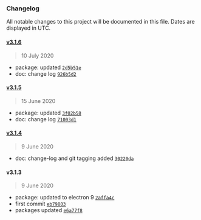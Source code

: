 ### Changelog

All notable changes to this project will be documented in this file. Dates are displayed in UTC.

#### [v3.1.6](https://github.com/saostad/Electron-React-Typescript/compare/v3.1.5...v3.1.6)

> 10 July 2020

- package: updated [`2d5b51e`](https://github.com/saostad/Electron-React-Typescript/commit/2d5b51e379fd36db58275b3e8f4737f147011f63)
- doc: change log [`926b5d2`](https://github.com/saostad/Electron-React-Typescript/commit/926b5d2cb977b64b0b057ae8c56fee6df804654e)

#### [v3.1.5](https://github.com/saostad/Electron-React-Typescript/compare/v3.1.4...v3.1.5)

> 15 June 2020

- package: updated [`3f02b58`](https://github.com/saostad/Electron-React-Typescript/commit/3f02b58d2767cbc8ffa89b3a931b45018e0dd423)
- doc: change log [`71003d1`](https://github.com/saostad/Electron-React-Typescript/commit/71003d1db35497770b99ae118c3153fb2e676968)

#### [v3.1.4](https://github.com/saostad/Electron-React-Typescript/compare/v3.1.3...v3.1.4)

> 9 June 2020

- doc: change-log and git tagging added [`30220da`](https://github.com/saostad/Electron-React-Typescript/commit/30220daf8d496ccb7d65b05003ad06b6ed415187)

#### v3.1.3

> 9 June 2020

- package: updated to electron 9 [`2affa4c`](https://github.com/saostad/Electron-React-Typescript/commit/2affa4ca61a54cd5f4518b18f20944d1723e2c47)
- first commit [`eb79803`](https://github.com/saostad/Electron-React-Typescript/commit/eb79803ba2768e074e2d897b3e85c32dce5faa65)
- packages updated [`e6a77f8`](https://github.com/saostad/Electron-React-Typescript/commit/e6a77f8b28d49e75c5de4ccdb8f8ef079f9395da)
